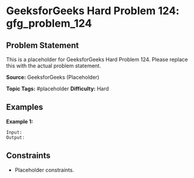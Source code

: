 # GeeksforGeeks Hard Problem 124: gfg_problem_124

## Problem Statement

This is a placeholder for GeeksforGeeks Hard Problem 124.
Please replace this with the actual problem statement.

**Source:** GeeksforGeeks (Placeholder)

**Topic Tags:** #placeholder
**Difficulty:** Hard

## Examples

**Example 1:**

```
Input:
Output:
```

## Constraints

- Placeholder constraints.
